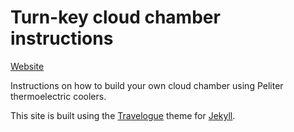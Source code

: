 Turn-key cloud chamber instructions
==========

[Website](http://mattbellis.github.io/turn-key-cloud-chamber/)

Instructions on how to build your own cloud chamber using Peliter thermoelectric coolers. 

This site is built using the [Travelogue](http://jekyllthemes.org/themes/travelogue/) theme for [Jekyll](http://jekyllrb.com/).
